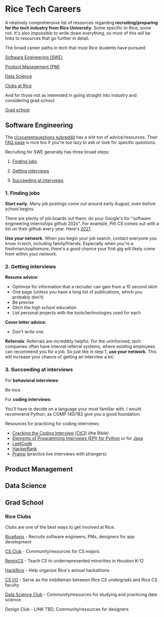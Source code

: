 # Rice Tech Careers

A relatively comprehensive list of resources regarding **recruiting/preparing for the tech industry from Rice University**.
Some specific to Rice, some not.
It's also impossible to write down everything, so most of this will be links to resources that go further in detail.

The broad career paths in tech that most Rice students have pursued:

[Software Engineering (SWE)](#software-engineering)

[Product Management (PM)](#product-management)

[Data Science](#data-science)

[Clubs at Rice](#rice-clubs)


And for those not as interested in going straight into industry and considering grad school:

[Grad school](#grad-school)

## Software Engineering

The [r/cscareerquestions subreddit](https://www.reddit.com/r/cscareerquestions/) has a shit ton of advice/resources. Their [FAQ page](https://www.reddit.com/r/cscareerquestions/wiki/index) is nice too if you're too lazy to ask or look for specific questions.

Recruiting for SWE generally has three broad steps:

1. [Finding jobs](#1-finding-jobs)

2. [Getting interviews](#2-getting-interviews)

3. [Succeeding at interviews](#3-succeeding-at-interviews)

### 1. Finding jobs

**Start early.** Many job postings come out around early August, even before school begins.

There are plenty of job boards out there, do your Google's for "software engineering internships github 202x".
For example, Pitt CS comes out with a list on their github every year. Here's [2021](https://github.com/Pitt-CSC/Summer2021-Internships).

**Use your network.** When you begin your job search, contact everyone you know in tech, including family/friends. Especially when you're a freshman/sophomore, there's a good chance your first gig will likely come from within your network.

### 2. Getting interviews

**Resume advice:**
- Optimize for information that a recruiter can gain from a 10 second skim
- One page (unless you have a long list of publications, which you probably don't)
- Be precise
- Ditch the high school education
- List personal projects with the tools/technologies used for each

**Cover letter advice:**
- Don't write one.

**Referrals**: Referrals are incredibly helpful. For the uninformed, tech companies often have internal referral systems, where existing employees can recommend you for a job.  So just like in step 1, **use your network**. This will increase your chance of getting an interview a lot.


### 3. Succeeding at interviews

For **behavioral interviews**:

Be nice.

For **coding interviews**:

You'll have to decide on a language your most familiar with. I would recommend Python, as COMP 140/182 give you a good foundation.

Resources for practicing for coding interviews:
- [Cracking the Coding Interview (CtCI)](https://github.com/alxerg/Books-1/blob/master/Cracking%20the%20Coding%20Interview%2C%206th%20Edition%20189%20Programming%20Questions%20and%20Solutions.pdf) (the Bible)
- [Elements of Programming Interviews (EPI) for Python](https://www.amazon.com/Elements-Programming-Interviews-Python-Insiders/dp/1537713949) or for [Java](https://www.amazon.com/Elements-Programming-Interviews-Java-Insiders/dp/1517671272)
- [LeetCode](https://leetcode.com/)
- [HackerRank](https://www.hackerrank.com/)
- [Pramp](https://www.pramp.com/dashboard) (practice live interviews with strangers)

## Product Management

## Data Science

## Grad School

### Rice Clubs

Clubs are one of the best ways to get involved at Rice.

[RiceApps](http://riceapps.org/) - Recruits software engineers, PMs, designers for app development

[CS Club](http://csclub.rice.edu/) - Community/resources for CS majors

[RemixCS](http://remixcs.rice.edu/) - Teach CS to underrepresented minorities in Houston K-12 

[HackRice](https://hack.rice.edu/) - Help organize Rice's annual hackathons

[CS I/O](http://csclub.rice.edu/csio) - Serve as the middleman between Rice CS undergrads and Rice CS faculty

[Data Science Club](https://datasci.rice.edu/) - Community/resources for studying and practicing data science

Design Club - LINK TBD, Community/resources for designers


